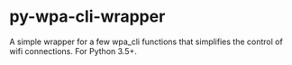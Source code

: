 # py-wpa-cli-wrapper
A simple wrapper for a few wpa_cli functions that simplifies the control of wifi connections. For Python 3.5+. 
